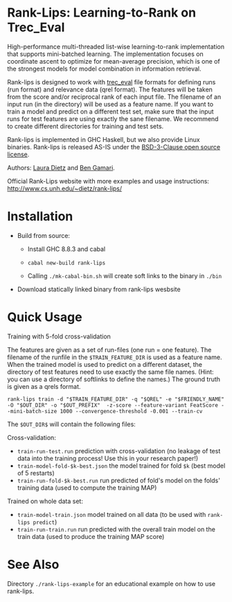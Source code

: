 Rank-Lips: Learning-to-Rank on Trec\_Eval
============================================================


High-performance multi-threaded list-wise learning-to-rank implementation that supports mini-batched learning.  The implementation focuses on coordinate ascent to optimize for mean-average precision, which is one of the strongest models for model combination in information retrieval.

Rank-lips is designed to work with [trec_eval](https://github.com/usnistgov/trec_eval) file formats for defining runs (run format) and relevance data (qrel format). The features will be taken from the score and/or reciprocal rank of each input file. The filename of an input run (in the directory) will be used as a feature name. If you want to train a model and predict on a different test set, make sure that the input runs for test features are using exactly the sane filename. We recommend to create different directories for training and test sets.


Rank-lips is implemented in GHC Haskell, but we also provide Linux binaries. Rank-lips is released AS-IS under the [BSD-3-Clause open source license](https://opensource.org/licenses/BSD-3-Clause). 

Authors: [Laura Dietz](http://www.cs.unh.edu/~dietz/) and [Ben Gamari](http://www.smart-cactus.org/~ben/).

Official Rank-Lips website with more examples and usage instructions: <http://www.cs.unh.edu/~dietz/rank-lips/>



Installation
==============

- Build from source:

    - Install GHC 8.8.3 and cabal

    - `cabal new-build rank-lips`

    - Calling `./mk-cabal-bin.sh` will create soft links to the binary in `./bin`


- Download statically linked binary from rank-lips wesbsite




Quick Usage
===========

Training with 5-fold cross-validation

The features are given as a set of run-files (one run = one feature). The filename of the runfile in the `$TRAIN_FEATURE_DIR` is used as a feature name. When the trained model is used to predict on a different dataset, the directory of test features need to use exactly the same file names. (Hint: you can use a directory of softlinks to define the names.)  The ground truth is given as a qrels format.


`rank-lips train -d "$TRAIN_FEATURE_DIR" -q "$QREL" -e "$FRIENDLY_NAME" -O "$OUT_DIR" -o "$OUT_PREFIX"  -z-score --feature-variant FeatScore --mini-batch-size 1000 --convergence-threshold -0.001 --train-cv` 

The `$OUT_DIR$` will contain the following files:

Cross-validation:

- `train-run-test.run` prediction with cross-validation (no leakage of test data into the training process! Use this in your research paper!)
- `train-model-fold-$k-best.json` the model trained for fold `$k` (best model of 5 restarts)
- `train-run-fold-$k-best.run` run predicted of fold's model on the folds' training data (used to compute the training MAP)

Trained on whole data set:

- `train-model-train.json` model trained on all data (to be used with `rank-lips predict`)
- `train-run-train.run` run predicted with the overall train model on the train data (used to produce the training MAP score)



See Also
=========

Directory `./rank-lips-example` for an educational example on how to use rank-lips.

